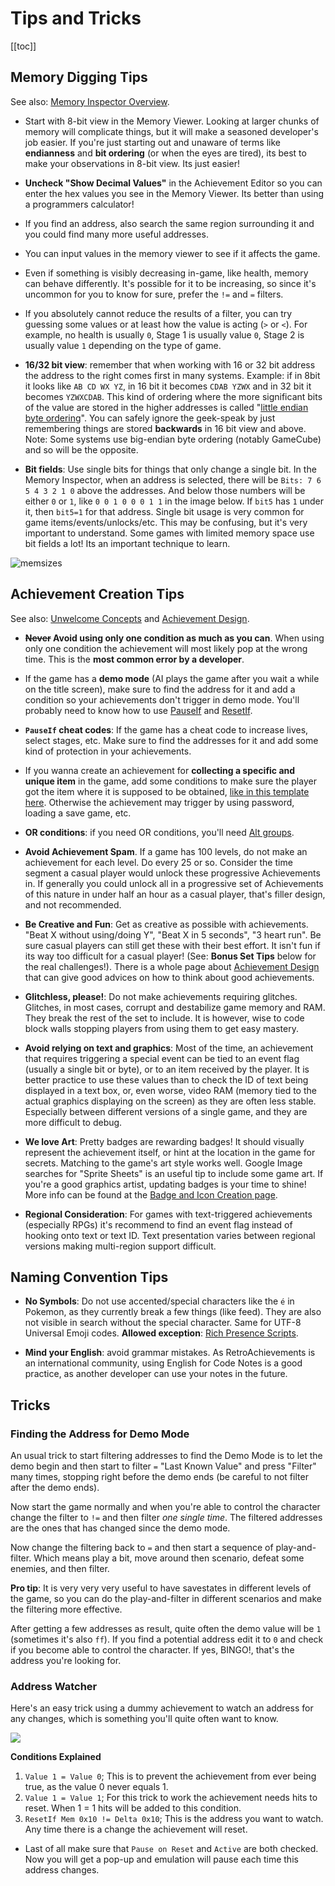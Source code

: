 # Tips and Tricks

[[toc]]

## Memory Digging Tips

See also: [Memory Inspector Overview](/developer-docs/memory-inspector).

- Start with 8-bit view in the Memory Viewer. Looking at larger chunks of memory will complicate things, but it will make a seasoned developer's job easier. If you're just starting out and unaware of terms like **endianness** and **bit ordering** (or when the eyes are tired), its best to make your observations in 8-bit view. Its just easier!

- **Uncheck "Show Decimal Values"** in the Achievement Editor so you can enter the hex values you see in the Memory Viewer. Its better than using a programmers calculator!

- If you find an address, also search the same region surrounding it and you could find many more useful addresses.

- You can input values in the memory viewer to see if it affects the game.

- Even if something is visibly decreasing in-game, like health, memory can behave differently. It's possible for it to be increasing, so since it's uncommon for you to know for sure, prefer the `!=` and `=` filters.

- If you absolutely cannot reduce the results of a filter, you can try guessing some values or at least how the value is acting (`>` or `<`). For example, no health is usually `0`, Stage 1 is usually value `0`, Stage 2 is usually value `1` depending on the type of game.

- **16/32 bit view**: remember that when working with 16 or 32 bit address the address to the right comes first in many systems. Example: if in 8bit it looks like `AB CD WX YZ`, in 16 bit it becomes `CDAB YZWX` and in 32 bit it becomes `YZWXCDAB`. This kind of ordering where the more significant bits of the value are stored in the higher addresses is called "[little endian byte ordering](https://en.wikipedia.org/wiki/Little_endian)". You can safely ignore the geek-speak by just remembering things are stored **backwards** in 16 bit view and above. Note: Some systems use big-endian byte ordering (notably GameCube) and so will be the opposite.

- **Bit fields**: Use single bits for things that only change a single bit. In the Memory Inspector, when an address is selected, there will be `Bits: 7 6 5 4 3 2 1 0` above the addresses. And below those numbers will be either `0` or `1`, like `0 0 1 0 0 0 1 1` in the image below. If `bit5` has `1` under it, then `bit5=1` for that address. Single bit usage is very common for game items/events/unlocks/etc. This may be confusing, but it's very important to understand. Some games with limited memory space use bit fields a lot! Its an important technique to learn.

![memsizes](/public/mem-inspector-size-diagram.png)

## Achievement Creation Tips

See also: [Unwelcome Concepts](/guidelines/developers/code-of-conduct#unwelcome-concepts) and [Achievement Design](/developer-docs/achievement-design).

- **~~Never~~ Avoid using only one condition as much as you can**. When using only one condition the achievement will most likely pop at the wrong time. This is the **most common error by a developer**.

- If the game has a **demo mode** (AI plays the game after you wait a while on the title screen), make sure to find the address for it and add a condition so your achievements don't trigger in demo mode. You'll probably need to know how to use [PauseIf](/orphaned/achievement-logic-features#pauseif) and [ResetIf](/orphaned/achievement-logic-features#resetif).

- **`PauseIf` cheat codes**: If the game has a cheat code to increase lives, select stages, etc. Make sure to find the addresses for it and add some kind of protection in your achievements.

- If you wanna create an achievement for **collecting a specific and unique item** in the game, add some conditions to make sure the player got the item where it is supposed to be obtained, [like in this template here](/developer-docs/achievement-templates#collect-an-item-in-a-specific-level). Otherwise the achievement may trigger by using password, loading a save game, etc.

- **OR conditions**: if you need OR conditions, you'll need [Alt groups](/orphaned/achievement-logic-features#alt-groups).

- **Avoid Achievement Spam**. If a game has 100 levels, do not make an achievement for each level. Do every 25 or so. Consider the time segment a casual player would unlock these progressive Achievements in. If generally you could unlock all in a progressive set of Achievements of this nature in under half an hour as a casual player, that's filler design, and not recommended.

- **Be Creative and Fun**: Get as creative as possible with achievements. "Beat X without using/doing Y", "Beat X in 5 seconds", "3 heart run". Be sure casual players can still get these with their best effort. It isn't fun if its way too difficult for a casual player! (See: **Bonus Set Tips** below for the real challenges!). There is a whole page about [Achievement Design](/developer-docs/achievement-design) that can give good advices on how to think about good achievements.

- **Glitchless, please!**: Do not make achievements requiring glitches. Glitches, in most cases, corrupt and destabilize game memory and RAM. They break the rest of the set to include. It is however, wise to code block walls stopping players from using them to get easy mastery.

- **Avoid relying on text and graphics**: Most of the time, an achievement that requires triggering a special event can be tied to an event flag (usually a single bit or byte), or to an item received by the player. It is better practice to use these values than to check the ID of text being displayed in a text box, or, even worse, video RAM (memory tied to the actual graphics displaying on the screen) as they are often less stable. Especially between different versions of a single game, and they are more difficult to debug.

- **We love Art**: Pretty badges are rewarding badges! It should visually represent the achievement itself, or hint at the location in the game for secrets. Matching to the game's art style works well. Google Image searches for "Sprite Sheets" is an useful tip to include some game art. If you're a good graphics artist, updating badges is your time to shine! More info can be found at the [Badge and Icon Creation page](/guidelines/content/badge-and-icon-guidelines).

- **Regional Consideration**: For games with text-triggered achievements (especially RPGs) it's recommend to find an event flag instead of hooking onto text or text ID. Text presentation varies between regional versions making multi-region support difficult.

## Naming Convention Tips

- **No Symbols**: Do not use accented/special characters like the `é` in Pokemon, as they currently break a few things (like feed). They are also not visible in search without the special character. Same for UTF-8 Universal Emoji codes. **Allowed exception**: [Rich Presence Scripts](/developer-docs/rich-presence).

- **Mind your English**: avoid grammar mistakes. As RetroAchievements is an international community, using English for Code Notes is a good practice, as another developer can use your notes in the future.

## Tricks

### Finding the Address for Demo Mode

An usual trick to start filtering addresses to find the Demo Mode is to let the demo begin and then start to filter `=` "Last Known Value" and press "Filter" many times, stopping right before the demo ends (be careful to not filter after the demo ends).

Now start the game normally and when you're able to control the character change the filter to `!=` and then filter _one single time_. The filtered addresses are the ones that has changed since the demo mode.

Now change the filtering back to `=` and then start a sequence of play-and-filter. Which means play a bit, move around then scenario, defeat some enemies, and then filter.

**Pro tip**: It is very very very useful to have savestates in different levels of the game, so you can do the play-and-filter in different scenarios and make the filtering more effective.

After getting a few addresses as result, quite often the demo value will be `1` (sometimes it's also `ff`). If you find a potential address edit it to `0` and check if you become able to control the character. If yes, BINGO!, that's the address you're looking for.

### Address Watcher

Here's an easy trick using a dummy achievement to watch an address for any changes, which is something you'll quite often want to know.

![](https://user-images.githubusercontent.com/32706333/51081767-dbdb0880-16b4-11e9-9672-4b39721accd3.png)

**Conditions Explained**

1. `Value 1 = Value 0`; This is to prevent the achievement from ever being true, as the value 0 never equals 1.
2. `Value 1 = Value 1`; For this trick to work the achievement needs hits to reset. When 1 = 1 hits will be added to this condition.
3. `ResetIf Mem 0x10 != Delta 0x10`; This is the address you want to watch. Any time there is a change the achievement will reset.

- Last of all make sure that `Pause on Reset` and `Active` are both checked. Now you will get a pop-up and emulation will pause each time this address changes.
